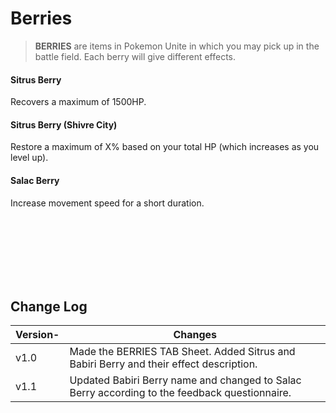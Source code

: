 # Berries

> **BERRIES** are items in Pokemon Unite in which you may pick up in the battle field. Each berry will give different effects.

#### Sitrus Berry

Recovers a maximum of 1500HP.

#### Sitrus Berry (Shivre City)

Restore a maximum of X% based on your total HP (which increases as you level up).

#### Salac Berry

Increase movement speed for a short duration.



<br/><br/>
<br/><br/>
<br/><br/>

## Change Log

| Version- | Changes |
| -------- | ------- |
| v1.0    | Made the BERRIES TAB Sheet. Added Sitrus and Babiri Berry and their effect description.
| v1.1    | Updated Babiri Berry name and changed to Salac Berry according to the feedback questionnaire.
